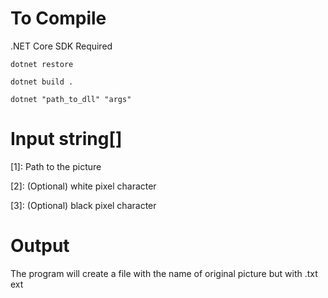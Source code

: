 # To Compile
.NET Core SDK Required

`dotnet restore`

`dotnet build .`

`dotnet "path_to_dll" "args"`


# Input string[]
[1]: Path to the picture

[2]: (Optional) white pixel character

[3]: (Optional) black pixel character


# Output
The program will create a file with the name of original picture but with .txt ext
